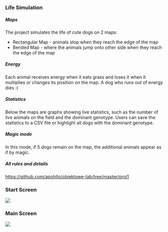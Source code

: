 ### Life Simulation

##### Maps

The project simulates the life of cute dogs on 2 maps:

- Rectangular Map - animals stop when they reach the edge of the map
- Bended Map - where the animals jump onto other side when they reach the edge of the map

##### Energy

Each animal receives energy when it eats grass and loses it when it multiplies or changes its position on the map. A dog who runs out of energy dies :(

##### Statistics

Below the maps are graphs showing live statistics, such as the number of live animals on the field and the dominant genotype. Users can save the statistics to a CSV file or highlight all dogs with the dominant genotype.

##### Magic mode

In this mode, if 5 dogs remain on the map, the additional animals appear as if by magic.

##### All rules and details

https://github.com/apohllo/obiektowe-lab/tree/master/proj1

### Start Screen

<img src="scr/main/resources/start_screen.gif" />

### Main Screen

<img src="scr/main/resources/life_screen.gif" />
